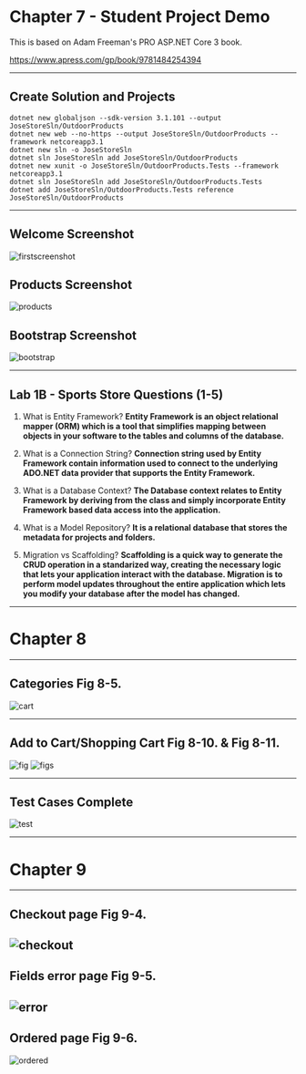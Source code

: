# Chapter 7 - Student Project Demo
This is based on Adam Freeman's PRO ASP.NET Core 3 book. 

https://www.apress.com/gp/book/9781484254394

---

## Create Solution and Projects

    dotnet new globaljson --sdk-version 3.1.101 --output JoseStoreSln/OutdoorProducts  
    dotnet new web --no-https --output JoseStoreSln/OutdoorProducts --framework netcoreapp3.1
    dotnet new sln -o JoseStoreSln  
    dotnet sln JoseStoreSln add JoseStoreSln/OutdoorProducts   
    dotnet new xunit -o JoseStoreSln/OutdoorProducts.Tests --framework netcoreapp3.1  
    dotnet sln JoseStoreSln add JoseStoreSln/OutdoorProducts.Tests   
    dotnet add JoseStoreSln/OutdoorProducts.Tests reference JoseStoreSln/OutdoorProducts 
  
  ---
  
  ## Welcome Screenshot
  ![firstscreenshot](https://github.com/josesison1/JoseStoreSln/blob/master/Sports%20Store%20Screenshots/WelcomeScreen.PNG)
  
  ## Products Screenshot
  ![products](https://github.com/josesison1/JoseStoreSln/blob/master/Sports%20Store%20Screenshots/Products.PNG)

  ## Bootstrap Screenshot
  ![bootstrap](https://github.com/josesison1/JoseStoreSln/blob/master/Sports%20Store%20Screenshots/bootstrap.PNG)
  
---

  ## Lab 1B - Sports Store Questions (1-5)
1. What is Entity Framework?
__Entity Framework is an object relational mapper (ORM) which is a tool that simplifies mapping between objects in your software to the tables and columns of the database.__

2. What is a Connection String?
__Connection string used by Entity Framework contain information used to connect to the underlying ADO.NET data provider that supports the Entity Framework.__

3. What is a Database Context?
__The Database context relates to Entity Framework by deriving from the class and simply incorporate Entity Framework based data access into the application.__

4. What is a Model Repository?
__It is a relational database that stores the metadata for projects and folders.__

5. Migration vs Scaffolding?
__Scaffolding is a quick way to generate the CRUD operation in a standarized way, creating the necessary logic that lets your application interact with the database. Migration is to perform model updates throughout the entire application which lets you modify your database after the model has changed.__

---

# Chapter 8 
---
## Categories Fig 8-5.
  ![cart](https://github.com/josesison1/JoseStoreSln/blob/master/Chapter%208%20Screenshot/categories%208-5.PNG)

---
## Add to Cart/Shopping Cart Fig 8-10. & Fig 8-11.
  ![fig](https://github.com/josesison1/JoseStoreSln/blob/master/Chapter%208%20Screenshot/Add%20to%20cart%20button%208-10.PNG)
  ![figs](https://github.com/josesison1/JoseStoreSln/blob/master/Chapter%208%20Screenshot/8-11.PNG)

---
## Test Cases Complete
  ![test](https://github.com/josesison1/JoseStoreSln/blob/master/Chapter%208%20Screenshot/Finalized%20Test%20Cases.PNG)

---
# Chapter 9
---
##  Checkout page Fig 9-4.
  ![checkout](https://github.com/josesison1/JoseStoreSln/blob/master/Chapter%209%20Screenshot/Checkout%20fig%209-4.PNG)
  ---
##  Fields error page Fig 9-5.
  ![error](https://github.com/josesison1/JoseStoreSln/blob/master/Chapter%209%20Screenshot/ErrorCheckOutMessage%20fig%209-5.PNG)
  ---
##  Ordered page Fig 9-6.
  ![ordered](https://github.com/josesison1/JoseStoreSln/blob/master/Chapter%209%20Screenshot/Ordered%20fig%209-6.PNG)
